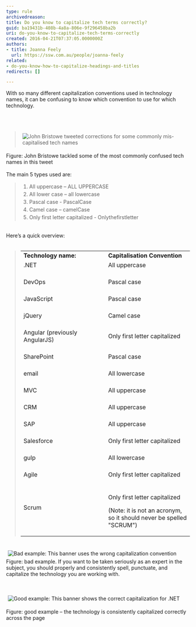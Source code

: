 ```yaml
---
type: rule
archivedreason: 
title: Do you know to capitalize tech terms correctly?
guid: ba19431b-408b-4a8a-806e-9f296458ba2b
uri: do-you-know-to-capitalize-tech-terms-correctly
created: 2016-04-21T07:37:05.0000000Z
authors:
- title: Joanna Feely
  url: https://ssw.com.au/people/joanna-feely
related:
- do-you-know-how-to-capitalize-headings-and-titles
redirects: []

---
```



<p>​​​​With so many different capitalization conventions used in technology names, it can be confusing to know which convention to use for which technology.&#160;<br></p>
<br><excerpt class='endintro'></excerpt><br>
<blockquote data-lang="en"><p class="ssw15-rteElement-GreyBox">
      <img src="/PublishingImages/john-bristow-tweet.jpg" alt="John Bristowe tweeted corrections for some commonly mis-capitalised tech names" style="margin&#58;5px;" />
      <br>
   </p></blockquote><div>Figure&#58; John Bristowe tackled some of the most commonly confused tech names in this tweet <br></div>
<br>The main 5 types used are&#58;<br>
<blockquote class="twitter-tweet" data-lang="en"><ol><li>
         <span style="line-height&#58;1.5em;">All uppercase – ALL UPPERCASE</span><br></li><li>
         <span style="line-height&#58;1.5em;">All lower case – all lowercase</span><br></li><li>
         <span style="line-height&#58;1.5em;">Pascal case - PascalCase​​​</span><br></li><li>
         <span style="line-height&#58;1.5em;">Camel case – camelCase</span><br></li><li>
         <span style="line-height&#58;1.5em;">Only</span><span style="line-height&#58;1.5em;"> first letter capitalized - Onlythefirstletter</span><br></li></ol></blockquote> <br>Here’s a quick overview&#58;<br>​
<blockquote class="twitter-tweet" data-lang="en"><table cellspacing="0" width="100%" class="ssw15-rteTable-default"><tbody><tr><td class="ssw15-rteTable-default" style="width&#58;50%;">
               <strong>Technology name&#58;</strong></td><td class="ssw15-rteTable-default" style="width&#58;50%;">
               <strong>Capitalisation Convention</strong></td></tr><tr><td class="ssw15-rteTable-default">.NET<br><br></td><td class="ssw15-rteTable-default">All uppercase​​<br><br></td></tr><tr><td class="ssw15-rteTable-default">DevOps<br><br></td><td class="ssw15-rteTable-default">Pascal case<br>​<br></td></tr><tr><td class="ssw15-rteTable-default">​JavaScript<br><br></td><td class="ssw15-rteTable-default">Pascal case<br><br></td></tr><tr><td class="ssw15-rteTable-default">jQuery<br><br></td><td class="ssw15-rteTable-default">Camel case<br><br></td></tr><tr><td class="ssw15-rteTable-default">Angular (previously AngularJS)<br><br></td><td class="ssw15-rteTable-default">Only first letter capitalized<br><br></td></tr><tr><td class="ssw15-rteTable-default">SharePoint<br><br></td><td class="ssw15-rteTable-default">Pascal case<br><br></td></tr><tr><td class="ssw15-rteTable-default">email<br><br></td><td class="ssw15-rteTable-default">All lowercase<br><br></td></tr><tr><td class="ssw15-rteTable-default">MVC<br><br></td><td class="ssw15-rteTable-default">All uppercase<br><br></td></tr><tr><td class="ssw15-rteTable-default">CRM<br><br></td><td class="ssw15-rteTable-default">All uppercase<br><br></td></tr><tr><td class="ssw15-rteTable-default">SAP<br><br></td><td class="ssw15-rteTable-default">All uppercase<br><br></td></tr><tr><td class="ssw15-rteTable-default">Salesforce<br><br></td><td class="ssw15-rteTable-default">Only first letter capitalized<br><br></td></tr><tr><td class="ssw15-rteTable-default">gulp​<br><br></td><td class="ssw15-rteTable-default">All lowercase 
               <br>
               <br></td></tr><tr><td class="ssw15-rteTable-default">Agile<br><br></td><td class="ssw15-rteTable-default">Only first letter capitalized<br><br></td></tr><tr><td class="ssw15-rteTable-default">Scrum<br><br></td><td class="ssw15-rteTable-default"><p>Only first letter capitalized </p><p>(Note&#58; it is not an acronym, so it should never be spelled &quot;SCRUM&quot;)​<br></p></td></tr></tbody></table></blockquote> <br>
<img src="/PublishingImages/bad-example-incorrect-capitalization.jpg" alt="Bad example&#58; This banner uses the wrong capitalization convention" style="margin&#58;5px;" />
<div>Figure&#58; bad example. If you want to be taken seriously as an expert in the subject, you should properly and consistently spell, punctuate, and capitalize the technology you are working with.&#160; <br></div><p class="ssw15-rteElement-P">​<br></p><p class="ssw15-rteElement-P">
   <img src="/PublishingImages/good-example-correctly-capitalized.jpg" alt="Good example&#58; This banner shows the correct capitalization for .NET" style="margin&#58;5px;" /> <br>
</p><div>Figure&#58; good example – the technology is consistently capitalized correctly across the page <br>​<br></div>


